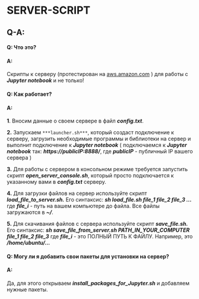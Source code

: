 # SERVER-SCRIPT

## Q-A:
#### Q: Что это?
#### A:
Скрипты к серверу (протестирован на [aws.amazon.com](aws.amazon.com) ) для работы с ***Jupyter notebook*** и не только!

#### Q: Как работает?
#### A:  
 **1**. Вносим данные о своем сервере в файл ***config.txt***.

 **2.** Запускаем  `***launcher.sh***`, который создаст подключение к серверу, загрузить
необходимые программы и библиотеки на сервер и выполнит подключение к ***Jupyter notebook*** ( подключаемся к ***Jupyter notebook*** так: ***https://publicIP:8888/***, где
  ***publicIP*** - публичный IP вашего сервера )


 **3.** Для работы с сервером в консольном режиме требуется запустить скрипт
***open_server_console.sh***, который просто подключается к указанному вами в ***config.txt*** серверу.


 **4.** Для загрузки файлов на сервер используйте скрипт ***load_file_to_server.sh.*** Его синтаксис:
***sh load_file.sh file_1 file_2 file_3 ...***
где ***file_i*** - путь на вашем компьютере до файла. Все файлы загружаются в ***~/***.  


 **5.** Для скачивания файлов с сервера используйте скрипт ***save_file.sh.*** Его синтаксис:
***sh save_file_from_server.sh PATH_IN_YOUR_COMPUTER file_1 file_2 file_3***
где ***file_i*** - это ПОЛНЫЙ ПУТЬ К ФАЙЛУ. Например, это ***/home/ubuntu/...***


#### Q: Могу ли я добавить свои пакеты для установки на сервер?
#### A:
Да, для этого открываем ***install_packages_for_Jupyter.sh*** и добавляем нужные пакеты.
